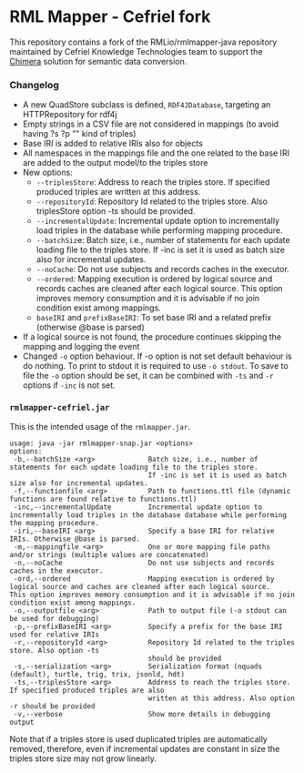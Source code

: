 # RML Mapper - Cefriel fork

This repository contains a fork of the RMLio/rmlmapper-java repository maintained by Cefriel Knowledge Technologies team to support the [Chimera](https://github.com/cefriel/chimera) solution for semantic data conversion.

### Changelog ###
- A new QuadStore subclass is defined,  `RDF4JDatabase`, targeting an HTTPRepository for rdf4j 
- Empty strings in a CSV file are not considered in mappings (to avoid having ?s ?p "" kind of triples)
- Base IRI is added to relative IRIs also for objects
- All namespaces in the mappings file and the one related to the base IRI are added to the output model/to the triples store
- New options:
    - `--triplesStore`: Address to reach the triples store. If specified produced triples are written at this address.
    - `--repositoryId`: Repository Id related to the triples store. Also triplesStore option -ts should be provided.     
    - `--incrementalUpdate`: Incremental update option to incrementally load triples in the database while performing mapping procedure.
    - `--batchSiz`e: Batch size, i.e., number of statements for each update loading file to the triples store. If -inc is set it is used as batch size also for incremental updates.
    - `--noCache`: Do not use subjects and records caches in the executor.
    - `--ordered`: Mapping execution is ordered by logical source and records caches are cleaned after each logical source. This option improves memory consumption and it is advisable if no join condition exist among mappings.
    - `baseIRI` and `prefixBaseIRI`: To set base IRI and a related prefix (otherwise @base is parsed)
- If a logical source is not found, the procedure continues skipping the mapping and logging the event
- Changed `-o` option behaviour. If -o option is not set default behaviour is do nothing. To print to stdout it is required to use `-o stdout`. To save to file the `-o` option should be set, it can be combined with `-ts` and `-r` options if `-inc` is not set.

### `rmlmapper-cefriel.jar` ###
This is the intended usage of the `rmlmapper.jar`.
```
usage: java -jar rmlmapper-snap.jar <options>
options:
 -b,--batchSize <arg>             Batch size, i.e., number of statements for each update loading file to the triples store. 
                                  If -inc is set it is used as batch size also for incremental updates. 
 -f,--functionfile <arg>          Path to functions.ttl file (dynamic functions are found relative to functions.ttl)
 -inc,--incrementalUpdate         Incremental update option to incrementally load triples in the database database while performing                                       the mapping procedure.
 -iri,--baseIRI <arg>             Specify a base IRI for relative IRIs. Otherwise @base is parsed.
 -m,--mappingfile <arg>           One or more mapping file paths and/or strings (multiple values are concatenated)
 -n,--noCache                     Do not use subjects and records caches in the executor.
 -ord,--ordered                   Mapping execution is ordered by logical source and caches are cleaned after each logical source.                                         This option improves memory consumption and it is advisable if no join condition exist among mappings.
 -o,--outputfile <arg>            Path to output file (-o stdout can be used for debugging)
 -p,--prefixBaseIRI <arg>         Specify a prefix for the base IRI used for relative IRIs
 -r,--repositoryId <arg>          Repository Id related to the triples store. Also option -ts
                                  should be provided
 -s,--serialization <arg>         Serialization format (nquads (default), turtle, trig, trix, jsonld, hdt)
 -ts,--triplesStore <arg>         Address to reach the triples store. If specified produced triples are also
                                  written at this address. Also option -r should be provided
 -v,--verbose                     Show more details in debugging output
 ```
Note that if a triples store is used duplicated triples are automatically removed, therefore, even if incremental updates are constant in size the triples store size may not grow linearly.


